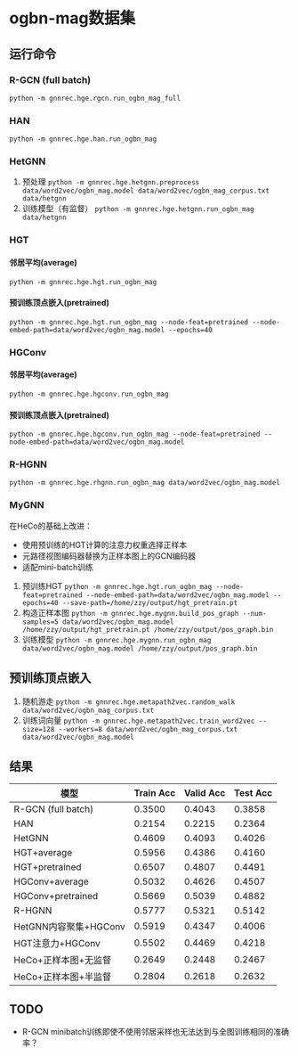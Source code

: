 # ogbn-mag数据集
## 运行命令
### R-GCN (full batch)
`python -m gnnrec.hge.rgcn.run_ogbn_mag_full`

### HAN
`python -m gnnrec.hge.han.run_ogbn_mag`

### HetGNN
1. 预处理 `python -m gnnrec.hge.hetgnn.preprocess data/word2vec/ogbn_mag.model data/word2vec/ogbn_mag_corpus.txt data/hetgnn`
2. 训练模型（有监督） `python -m gnnrec.hge.hetgnn.run_ogbn_mag data/hetgnn`

### HGT
#### 邻居平均(average)
`python -m gnnrec.hge.hgt.run_ogbn_mag`

#### 预训练顶点嵌入(pretrained)
`python -m gnnrec.hge.hgt.run_ogbn_mag --node-feat=pretrained --node-embed-path=data/word2vec/ogbn_mag.model --epochs=40`

### HGConv
#### 邻居平均(average)
`python -m gnnrec.hge.hgconv.run_ogbn_mag`

#### 预训练顶点嵌入(pretrained)
`python -m gnnrec.hge.hgconv.run_ogbn_mag --node-feat=pretrained --node-embed-path=data/word2vec/ogbn_mag.model`

### R-HGNN
`python -m gnnrec.hge.rhgnn.run_ogbn_mag data/word2vec/ogbn_mag.model`

### MyGNN
在HeCo的基础上改进：
* 使用预训练的HGT计算的注意力权重选择正样本
* 元路径视图编码器替换为正样本图上的GCN编码器
* 适配mini-batch训练

1. 预训练HGT `python -m gnnrec.hge.hgt.run_ogbn_mag --node-feat=pretrained --node-embed-path=data/word2vec/ogbn_mag.model --epochs=40 --save-path=/home/zzy/output/hgt_pretrain.pt`
2. 构造正样本图 `python -m gnnrec.hge.mygnn.build_pos_graph --num-samples=5 data/word2vec/ogbn_mag.model /home/zzy/output/hgt_pretrain.pt /home/zzy/output/pos_graph.bin`
3. 训练模型 `python -m gnnrec.hge.mygnn.run_ogbn_mag data/word2vec/ogbn_mag.model /home/zzy/output/pos_graph.bin`

## 预训练顶点嵌入
1. 随机游走 `python -m gnnrec.hge.metapath2vec.random_walk data/word2vec/ogbn_mag_corpus.txt`
2. 训练词向量 `python -m gnnrec.hge.metapath2vec.train_word2vec --size=128 --workers=8 data/word2vec/ogbn_mag_corpus.txt data/word2vec/ogbn_mag.model`

## 结果
| 模型 | Train Acc | Valid Acc | Test Acc |
| --- | --- | --- | --- |
| R-GCN (full batch) | 0.3500 | 0.4043 | 0.3858 |
| HAN | 0.2154 | 0.2215 | 0.2364 |
| HetGNN | 0.4609 | 0.4093 | 0.4026 |
| HGT+average | 0.5956 | 0.4386 | 0.4160 |
| HGT+pretrained | 0.6507 | 0.4807 | 0.4491 |
| HGConv+average | 0.5032 | 0.4626 | 0.4507 |
| HGConv+pretrained | 0.5669 | 0.5039 | 0.4882 |
| R-HGNN | 0.5777 | 0.5321 | 0.5142 |
| HetGNN内容聚集+HGConv | 0.5919 | 0.4347 | 0.4006 |
| HGT注意力+HGConv | 0.5502 | 0.4469 | 0.4218 |
| HeCo+正样本图+无监督 | 0.2649 | 0.2448 | 0.2467 |
| HeCo+正样本图+半监督 | 0.2804 | 0.2618 | 0.2632 |

## TODO
* R-GCN minibatch训练即使不使用邻居采样也无法达到与全图训练相同的准确率？
